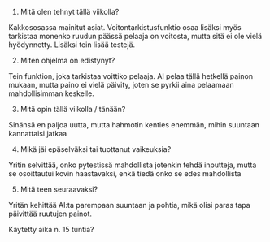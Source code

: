 1. Mitä olen tehnyt tällä viikolla?

Kakkososassa mainitut asiat. Voitontarkistusfunktio osaa lisäksi myös tarkistaa monenko ruudun päässä pelaaja on voitosta, mutta sitä ei ole vielä hyödynnetty. Lisäksi tein lisää testejä.

2. Miten ohjelma on edistynyt?

Tein funktion, joka tarkistaa voittiko pelaaja. AI pelaa tällä hetkellä painon mukaan, mutta paino ei vielä päivity, joten se pyrkii aina pelaamaan mahdollisimman keskelle.

3. Mitä opin tällä viikolla / tänään?

Sinänsä en paljoa uutta, mutta hahmotin kenties enemmän, mihin suuntaan kannattaisi jatkaa

4. Mikä jäi epäselväksi tai tuottanut vaikeuksia?

Yritin selvittää, onko pytestissä mahdollista jotenkin tehdä inputteja, mutta se osoittautui kovin haastavaksi, enkä tiedä onko se edes mahdollista

5. Mitä teen seuraavaksi?

Yritän kehittää AI:ta parempaan suuntaan ja pohtia, mikä olisi paras tapa päivittää ruutujen painot.

Käytetty aika n. 15 tuntia?